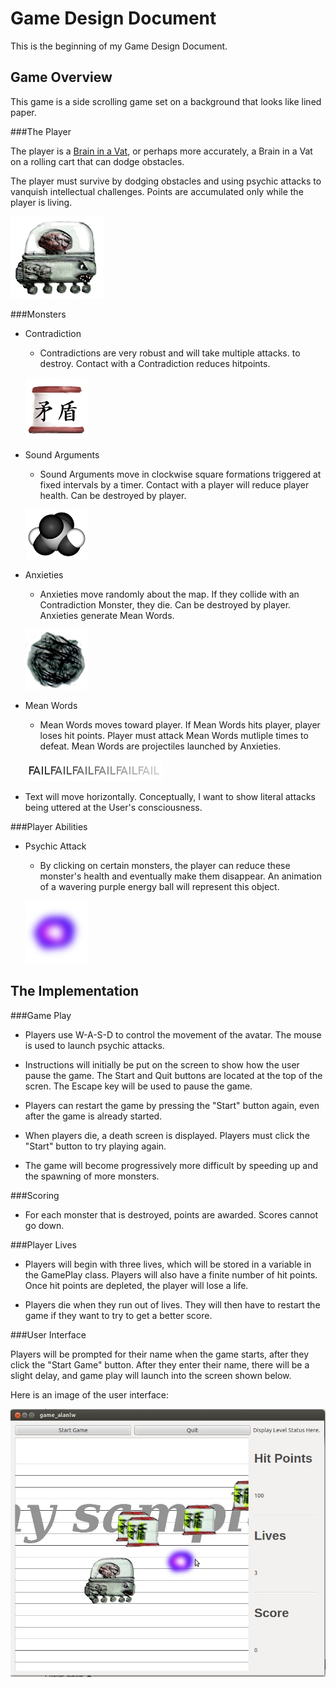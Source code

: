 # Game Design Document
This is the beginning of my Game Design Document. 

## Game Overview
This game is a side scrolling game set on a background that looks like lined 
paper. 

###The Player

The player is a [Brain in a Vat](http://www.iet.utm.edu/brainvat/), or
perhaps more accurately, a Brain in a Vat on a rolling cart that can dodge
obstacles.

The player must survive by dodging obstacles and using psychic attacks to 
vanquish intellectual challenges. Points are accumulated only while the 
player is living.  

![Brain in Vat](/graphics/player/brain_in_vat.png)

###Monsters
- Contradiction
    - Contradictions are very robust and will take multiple attacks.
to destroy. Contact with a Contradiction reduces hitpoints.  

	![Contradiction Monster](/graphics/monsters/contradiction.png)

- Sound Arguments
    - Sound Arguments move in clockwise square formations triggered at fixed intervals by a timer. Contact with a player will reduce player health. Can be destroyed by player.  

	![Sound Argument Monster](/graphics/monsters/Sulfuric_Acid_Molecule_VdW.png)

- Anxieties
    - Anxieties move randomly about the map. If they collide with an
Contradiction Monster, they die. Can be destroyed by player. Anxieties
generate Mean Words.  

	![Anxiety Monster](/graphics/monsters/anxiety.png)

- Mean Words
    - Mean Words moves toward player. If Mean Words hits player, player
loses hit points. Player must attack Mean Words mutliple times to defeat.
Mean Words are projectiles launched by Anxieties.  

	![Mean Words Monster](/graphics/monsters/meanwords.png)

- Text will move horizontally. Conceptually, I want to show literal attacks 
being uttered at the User's consciousness.  

###Player Abilities

- Psychic Attack
    - By clicking on certain monsters, the player can reduce these monster's
    health and eventually make them disappear. An animation of a wavering
    purple energy ball will represent this object.  

    ![Psychic Attack](/graphics/attacks/psychic_attack.png)


## The Implementation

###Game Play

- Players use W-A-S-D to control the movement of the avatar. The mouse is 
used to launch psychic attacks.

- Instructions will initially be put on the screen to show how the user 
pause the game. The Start and Quit buttons are located at the top of the 
scren. The Escape key will be used to pause the game. 

- Players can restart the game by pressing the "Start" button again, even 
after the game is already started.

- When players die, a death screen is displayed. Players must click the 
"Start" button to try playing again.

- The game will become progressively more difficult by speeding up and the
 spawning of more monsters.

###Scoring

- For each monster that is destroyed, points are awarded. Scores cannot go down.

###Player Lives

- Players will begin with three lives, which will be stored in a variable 
in the GamePlay class. Players will also have a finite number of hit points.
Once hit points are depleted, the player will lose a life.

- Players die when they run out of lives. They will then have to restart the 
game if they want to try to get a better score.

###User Interface

Players will be prompted for their name when the game starts, after they click
 the "Start Game" button. After they enter their name, there will be a slight 
delay, and game play will launch into the screen shown below. 



Here is an image of the user interface:  

![Game Design Doc](/game_design_doc.jpg)
